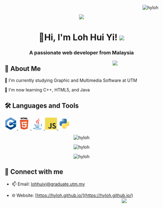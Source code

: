 <p align="right"> <img src="https://komarev.com/ghpvc/?username=hyloh&label=Profile%20views&color=0e75b6&style=flat" alt="hyloh" /> </p>

<div id="header" align="center">
  <img src="https://user-images.githubusercontent.com/74038190/240906093-9be4d344-6782-461a-b5a6-32a07bf7b34e.gif" width="150"/>
</div>
<h1 align="center">👋Hi, I'm Loh Hui Yi! <img src="https://camo.githubusercontent.com/b8fead6533e883d4bcc925eaa028c9815dd19d911ea5ed1b9ce8107faacfbafb/68747470733a2f2f63756c746f667468657061727479706172726f742e636f6d2f706172726f74732f68642f6465616c7769746869746e6f77706172726f742e676966" width="50"></h1>
<h3 align="center">A passionate web developer from Malaysia</h3><img align="right" src="https://user-images.githubusercontent.com/74038190/240885248-ff1b5f32-9420-4dde-b2b9-ed2c0aa17459.gif" width="150"/>

## 🚀 About Me
🧠 I'm currently studying Graphic and Multimedia Software at UTM

🤔 I'm now learning C++, HTML5, and Java


## 🛠 Languages and Tools
<p align="left"> <a href="https://www.w3schools.com/cpp/" target="_blank" rel="noreferrer"> <img src="https://raw.githubusercontent.com/devicons/devicon/master/icons/cplusplus/cplusplus-original.svg" alt="cplusplus" width="40" height="40"/> </a> <a href="https://www.w3.org/html/" target="_blank" rel="noreferrer"> <img src="https://raw.githubusercontent.com/devicons/devicon/master/icons/html5/html5-original-wordmark.svg" alt="html5" width="40" height="40"/> </a> <a href="https://www.java.com" target="_blank" rel="noreferrer"> <img src="https://raw.githubusercontent.com/devicons/devicon/master/icons/java/java-original.svg" alt="java" width="40" height="40"/> </a> <a href="https://developer.mozilla.org/en-US/docs/Web/JavaScript" target="_blank" rel="noreferrer"> <img src="https://raw.githubusercontent.com/devicons/devicon/master/icons/javascript/javascript-original.svg" alt="javascript" width="40" height="40"/> </a> <a href="https://www.python.org" target="_blank" rel="noreferrer"> <img src="https://raw.githubusercontent.com/devicons/devicon/master/icons/python/python-original.svg" alt="python" width="40" height="40"/> </a> </p>

<p align="center">
  <img src="https://github-readme-stats.vercel.app/api/top-langs?username=hyloh&show_icons=true&locale=en&layout=compact" alt="hyloh" width="50%"/>
</p>

<p align="center">
  <img src="https://github-readme-stats.vercel.app/api?username=hyloh&show_icons=true&locale=en" alt="hyloh" width="50%"/>
</p>

<p align="center">
  <img src="https://github-readme-streak-stats.herokuapp.com/?user=hyloh&" alt="hyloh" width="50%"/>
</p>

## 🔗 Connect with me
- 📫 Email: [lohhuiyi@graduate.utm.my](mailto:lohhuiyi@graduate.utm.my)
  
- 🌐 Website: [https://hyloh.github.io/](https://hyloh.github.io/)<img align="right" src="https://user-images.githubusercontent.com/74038190/212284136-03988914-d899-44b4-b1d9-4eeccf656e44.gif" width="25%"/>
